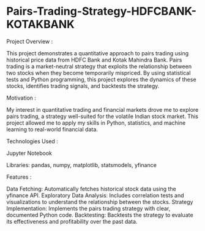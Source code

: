 # Pairs-Trading-Strategy-HDFCBANK-KOTAKBANK

Project Overview : 

This project demonstrates a quantitative approach to pairs trading using historical price data from HDFC Bank and Kotak Mahindra Bank. Pairs trading is a market-neutral strategy that exploits the relationship between two stocks when they become temporarily mispriced. By using statistical tests and Python programming, this project explores the dynamics of these stocks, identifies trading signals, and backtests the strategy.

Motivation :

My interest in quantitative trading and financial markets drove me to explore pairs trading, a strategy well-suited for the volatile Indian stock market. This project allowed me to apply my skills in Python, statistics, and machine learning to real-world financial data.

Technologies Used :

Jupyter Notebook

Libraries: pandas, numpy, matplotlib, statsmodels, yfinance

Features : 

Data Fetching: Automatically fetches historical stock data using the yfinance API.
Exploratory Data Analysis: Includes correlation tests and visualizations to understand the relationship between the stocks.
Strategy Implementation: Implements the pairs trading strategy with clear, documented Python code.
Backtesting: Backtests the strategy to evaluate its effectiveness and profitability over the past data.
